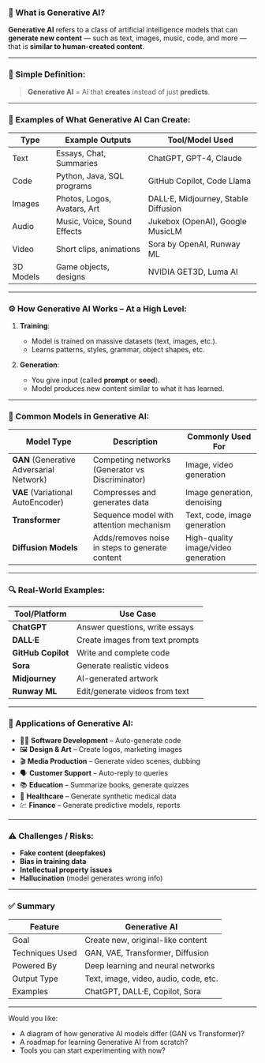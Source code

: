### 📌 What is **Generative AI**?

**Generative AI** refers to a class of artificial intelligence models that can **generate new content** — such as text, images, music, code, and more — that is **similar to human-created content**.

---

### 🧠 Simple Definition:

> **Generative AI** = AI that **creates** instead of just **predicts**.

---

### 🧾 Examples of What Generative AI Can Create:

| Type      | Example Outputs             | Tool/Model Used                      |
| --------- | --------------------------- | ------------------------------------ |
| Text      | Essays, Chat, Summaries     | ChatGPT, GPT-4, Claude               |
| Code      | Python, Java, SQL programs  | GitHub Copilot, Code Llama           |
| Images    | Photos, Logos, Avatars, Art | DALL·E, Midjourney, Stable Diffusion |
| Audio     | Music, Voice, Sound Effects | Jukebox (OpenAI), Google MusicLM     |
| Video     | Short clips, animations     | Sora by OpenAI, Runway ML            |
| 3D Models | Game objects, designs       | NVIDIA GET3D, Luma AI                |

---

### ⚙️ How Generative AI Works – At a High Level:

1. **Training**:

   * Model is trained on massive datasets (text, images, etc.).
   * Learns patterns, styles, grammar, object shapes, etc.

2. **Generation**:

   * You give input (called **prompt** or **seed**).
   * Model produces new content similar to what it has learned.

---

### 🧠 Common Models in Generative AI:

| Model Type                               | Description                                     | Commonly Used For                   |
| ---------------------------------------- | ----------------------------------------------- | ----------------------------------- |
| **GAN** (Generative Adversarial Network) | Competing networks (Generator vs Discriminator) | Image, video generation             |
| **VAE** (Variational AutoEncoder)        | Compresses and generates data                   | Image generation, denoising         |
| **Transformer**                          | Sequence model with attention mechanism         | Text, code, image generation        |
| **Diffusion Models**                     | Adds/removes noise in steps to generate content | High-quality image/video generation |

---

### 🔍 Real-World Examples:

| Tool/Platform      | Use Case                        |
| ------------------ | ------------------------------- |
| **ChatGPT**        | Answer questions, write essays  |
| **DALL·E**         | Create images from text prompts |
| **GitHub Copilot** | Write and complete code         |
| **Sora**           | Generate realistic videos       |
| **Midjourney**     | AI-generated artwork            |
| **Runway ML**      | Edit/generate videos from text  |

---

### 🧩 Applications of Generative AI:

* 🧑‍💻 **Software Development** – Auto-generate code
* 🖼️ **Design & Art** – Create logos, marketing images
* 🎬 **Media Production** – Generate video scenes, dubbing
* 🗣️ **Customer Support** – Auto-reply to queries
* 📚 **Education** – Summarize books, generate quizzes
* 🧪 **Healthcare** – Generate synthetic medical data
* 💹 **Finance** – Generate predictive models, reports

---

### ⚠️ Challenges / Risks:

* **Fake content (deepfakes)**
* **Bias in training data**
* **Intellectual property issues**
* **Hallucination** (model generates wrong info)

---

### ✅ Summary

| Feature         | Generative AI                         |
| --------------- | ------------------------------------- |
| Goal            | Create new, original-like content     |
| Techniques Used | GAN, VAE, Transformer, Diffusion      |
| Powered By      | Deep learning and neural networks     |
| Output Type     | Text, image, video, audio, code, etc. |
| Examples        | ChatGPT, DALL·E, Copilot, Sora        |

---

Would you like:

* A diagram of how generative AI models differ (GAN vs Transformer)?
* A roadmap for learning Generative AI from scratch?
* Tools you can start experimenting with now?
